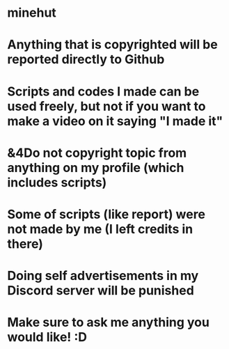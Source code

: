 # minehut

# Anything that is copyrighted will be reported directly to Github
# Scripts and codes I made can be used freely, but not if you want to make a video on it saying "I made it"
# &4Do not copyright topic from anything on my profile (which includes scripts)
# Some of scripts (like report) were not made by me (I left credits in there)
# Doing self advertisements in my Discord server will be punished


# Make sure to ask me anything you would like! :D

